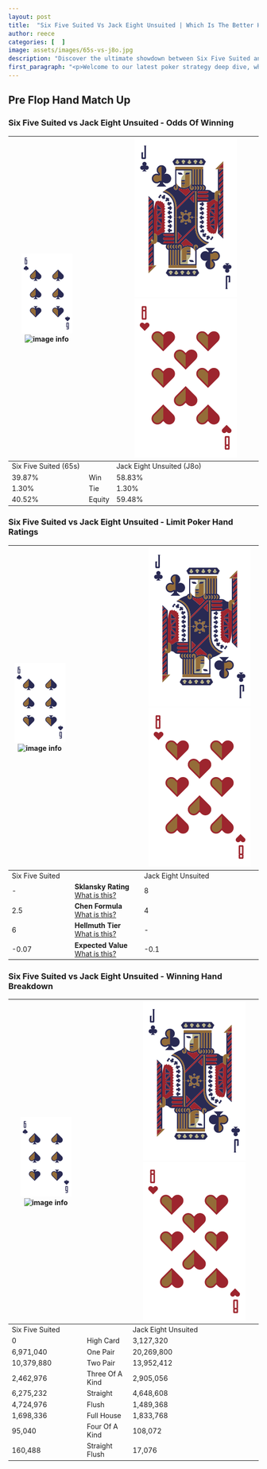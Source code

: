 ```yaml
---
layout: post
title:  "Six Five Suited Vs Jack Eight Unsuited | Which Is The Better Hand In Poker? A Complete Guide"
author: reece
categories: [  ]
image: assets/images/65s-vs-j8o.jpg
description: "Discover the ultimate showdown between Six Five Suited and Jack Eight Unsuited in poker! Uncover the odds, strategies, and scenarios where one hand triumphs over the other. Get ready to up your poker game with this thrilling analysis."
first_paragraph: "<p>Welcome to our latest poker strategy deep dive, where we're pitting two distinct hands against each other in a high-stakes showdown: Six Five Suited vs Jack Eight Unsuited.</p><p>In the dynamic world of poker, every decision counts, and knowing which hand holds the upper hand is key to your success at the table.</p><p>In this article, we'll dissect these two hands, explore the scenarios where one dominates the other, and equip you with the knowledge to make strategic choices that can tip the odds in your favor.</p><p>Get ready to unravel the intriguing dynamics of these poker hands and elevate your game to new heights.</p>"
---
```




[comment]: # (sp0)

## Pre Flop Hand Match Up

<div class="table hand-ratings" markdown="1"> 



### Six Five Suited vs Jack Eight Unsuited - Odds Of Winning


    
| ![image info](assets/images/hand1/6.png) ![image info](assets/images/hand1/5s.png) |  | ![image info](assets/images/hand2/J.png) ![image info](assets/images/hand2/8o.png) |
| -------- | -------- | -------- |
| Six Five Suited (65s) |  | Jack Eight Unsuited (J8o) |
| 39.87% | Win | 58.83% |
| 1.30% | Tie | 1.30% |
| 40.52% | Equity | 59.48% |




[comment]: # (sp1)



### Six Five Suited vs Jack Eight Unsuited - Limit Poker Hand Ratings


    
| ![image info](assets/images/hand1/6.png) ![image info](assets/images/hand1/5s.png) |  | ![image info](assets/images/hand2/J.png) ![image info](assets/images/hand2/8o.png) |
| -------- | -------- | -------- |
| Six Five Suited |  | Jack Eight Unsuited |
| - | **Sklansky Rating** [What is this?](/sklansky-rating-explained) | 8 |
| 2.5 | **Chen Formula** [What is this?](/chen-formula-explained) | 4 |
| 6 | **Hellmuth Tier** [What is this?](/Hellmuth-tier-explained) | - |
| -0.07 | **Expected Value** [What is this?](/expected-value-explained) | -0.1 |




[comment]: # (sp2)



### Six Five Suited vs Jack Eight Unsuited - Winning Hand Breakdown


    
| ![image info](assets/images/hand1/6.png) ![image info](assets/images/hand1/5s.png) |  | ![image info](assets/images/hand2/J.png) ![image info](assets/images/hand2/8o.png) |
| -------- | -------- | -------- |
| Six Five Suited |  | Jack Eight Unsuited |
| 0 | High Card | 3,127,320 |
| 6,971,040 | One Pair | 20,269,800 |
| 10,379,880 | Two Pair | 13,952,412 |
| 2,462,976 | Three Of A Kind | 2,905,056 |
| 6,275,232 | Straight | 4,648,608 |
| 4,724,976 | Flush | 1,489,368 |
| 1,698,336 | Full House | 1,833,768 |
| 95,040 | Four Of A Kind | 108,072 |
| 160,488 | Straight Flush | 17,076 |




[comment]: # (sp3)



</div>

[comment]: # (sp4)



[comment]: # (sp5)


